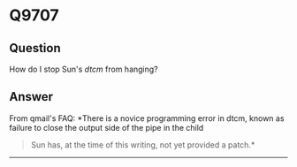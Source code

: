 Q9707
=====

Question
--------

How do I stop Sun's *dtcm* from hanging?

Answer
------

From qmail's FAQ: \*There is a novice programming error in dtcm, known
as failure to close the output side of the pipe in the child

> Sun has, at the time of this writing, not yet provided a patch.\*

* * * * *
